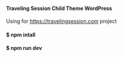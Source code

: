 #### Traveling Session Child Theme WordPress
Using for https://travelingsession.com project 

#### $ npm intall
#### $ npm run dev